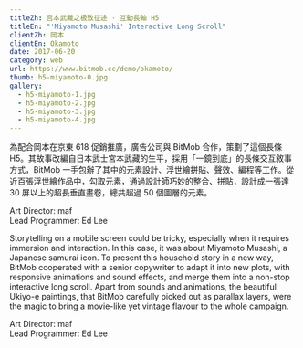 ```yaml
---
titleZh: 宫本武藏之极致征途 · 互動長軸 H5
titleEn: "'Miyamoto Musashi' Interactive Long Scroll"
clientZh: 岡本
clientEn: Okamoto
date: 2017-06-20
category: web
url: https://www.bitmob.cc/demo/okamoto/
thumb: h5-miyamoto-0.jpg
gallery:
  - h5-miyamoto-1.jpg
  - h5-miyamoto-2.jpg
  - h5-miyamoto-3.jpg
  - h5-miyamoto-4.jpg
---
```


為配合岡本在京東 618 促銷推廣，廣告公司與 BitMob 合作，策劃了這個長條 H5。其故事改編自日本武士宮本武藏的生平，採用「一鏡到底」的長條交互敘事方式，BitMob 一手包辦了其中的元素設計、浮世繪拼貼、聲效、編程等工作。從近百張浮世繪作品中，勾取元素，通過設計師巧妙的整合、拼貼，設計成一張達 30 屏以上的超長垂直畫卷，總共超過 50 個圖層的元素。

Art Director: maf<br/>
Lead Programmer: Ed Lee

<!-- lang -->

Storytelling on a mobile screen could be tricky, especially when it requires immersion and interaction. In this case, it was about Miyamoto Musashi, a Japanese samurai icon. To present this household story in a new way, BitMob cooperated with a senior copywriter to adapt it into new plots, with responsive animations and sound effects, and merge them into a non-stop interactive long scroll. Apart from sounds and animations, the beautiful Ukiyo-e paintings, that BitMob carefully picked out as parallax layers, were the magic to bring a movie-like yet vintage flavour to the whole campaign.

Art Director: maf<br/>
Lead Programmer: Ed Lee
